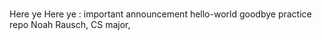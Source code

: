 # 
Here ye Here ye : important announcement
hello-world
goodbye
practice repo
Noah Rausch, CS major, 
